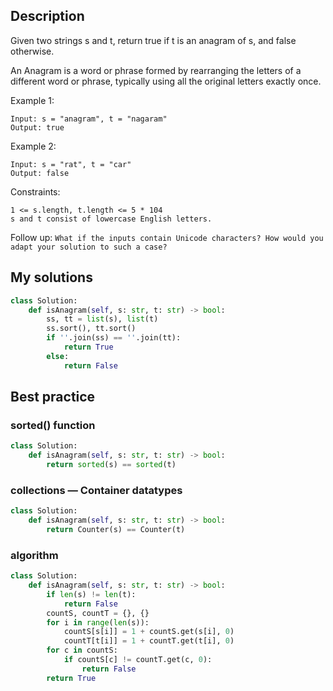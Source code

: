 ## Description
Given two strings s and t, return true if t is an anagram of s, and false otherwise.

An Anagram is a word or phrase formed by rearranging the letters of a different word or phrase, typically using all the original letters exactly once.

 

Example 1:
```
Input: s = "anagram", t = "nagaram"
Output: true
```
Example 2:
```
Input: s = "rat", t = "car"
Output: false
```
 

Constraints:

    1 <= s.length, t.length <= 5 * 104
    s and t consist of lowercase English letters.

 

Follow up: `What if the inputs contain Unicode characters? How would you adapt your solution to such a case?`


## My solutions

```Python
class Solution:
    def isAnagram(self, s: str, t: str) -> bool:
        ss, tt = list(s), list(t)
        ss.sort(), tt.sort()
        if ''.join(ss) == ''.join(tt):
            return True
        else:
            return False
```

## Best practice
### sorted() function
```Python
class Solution:
    def isAnagram(self, s: str, t: str) -> bool:
        return sorted(s) == sorted(t)
```
### collections — Container datatypes
```Python
class Solution:
    def isAnagram(self, s: str, t: str) -> bool:
        return Counter(s) == Counter(t)
```
### algorithm
```Python
class Solution:
    def isAnagram(self, s: str, t: str) -> bool:
        if len(s) != len(t):
            return False
        countS, countT = {}, {}
        for i in range(len(s)):
            countS[s[i]] = 1 + countS.get(s[i], 0)
            countT[t[i]] = 1 + countT.get(t[i], 0)
        for c in countS:
            if countS[c] != countT.get(c, 0):
                return False
        return True
```